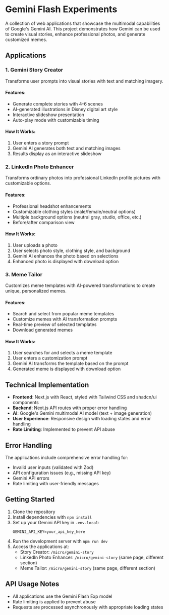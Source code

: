# Gemini Flash Experiments

A collection of web applications that showcase the multimodal capabilities of Google's Gemini AI. This project demonstrates how Gemini can be used to create visual stories, enhance professional photos, and generate customized memes.

## Applications

### 1. Gemini Story Creator

Transforms user prompts into visual stories with text and matching imagery.

#### Features:

- Generate complete stories with 4-6 scenes
- AI-generated illustrations in Disney digital art style
- Interactive slideshow presentation
- Auto-play mode with customizable timing

#### How It Works:

1. User enters a story prompt
2. Gemini AI generates both text and matching images
3. Results display as an interactive slideshow

### 2. LinkedIn Photo Enhancer

Transforms ordinary photos into professional LinkedIn profile pictures with customizable options.

#### Features:

- Professional headshot enhancements
- Customizable clothing styles (male/female/neutral options)
- Multiple background options (neutral gray, studio, office, etc.)
- Before/after comparison view

#### How It Works:

1. User uploads a photo
2. User selects photo style, clothing style, and background
3. Gemini AI enhances the photo based on selections
4. Enhanced photo is displayed with download option

### 3. Meme Tailor

Customizes meme templates with AI-powered transformations to create unique, personalized memes.

#### Features:

- Search and select from popular meme templates
- Customize memes with AI transformation prompts
- Real-time preview of selected templates
- Download generated memes

#### How It Works:

1. User searches for and selects a meme template
2. User enters a customization prompt
3. Gemini AI transforms the template based on the prompt
4. Generated meme is displayed with download option

## Technical Implementation

- **Frontend**: Next.js with React, styled with Tailwind CSS and shadcn/ui components
- **Backend**: Next.js API routes with proper error handling
- **AI**: Google's Gemini multimodal AI model (text + image generation)
- **User Experience**: Responsive design with loading states and error handling
- **Rate Limiting**: Implemented to prevent API abuse

## Error Handling

The applications include comprehensive error handling for:

- Invalid user inputs (validated with Zod)
- API configuration issues (e.g., missing API key)
- Gemini API errors
- Rate limiting with user-friendly messages

## Getting Started

1. Clone the repository
2. Install dependencies with `npm install`
3. Set up your Gemini API key in `.env.local`:
   ```
   GEMINI_API_KEY=your_api_key_here
   ```
4. Run the development server with `npm run dev`
5. Access the applications at:
   - Story Creator: `/micro/gemini-story`
   - LinkedIn Photo Enhancer: `/micro/gemini-story` (same page, different section)
   - Meme Tailor: `/micro/gemini-story` (same page, different section)

## API Usage Notes

- All applications use the Gemini Flash Exp model
- Rate limiting is applied to prevent abuse
- Requests are processed asynchronously with appropriate loading states
